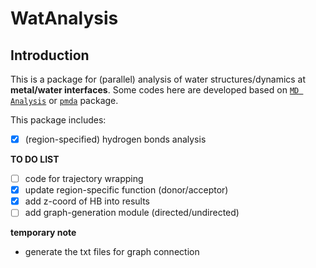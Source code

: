 # WatAnalysis

## Introduction

This is a package for (parallel) analysis of water structures/dynamics at **metal/water interfaces**.
Some codes here are developed based on [`MD Analysis`](https://userguide.mdanalysis.org/2.0.0-dev0/index.html) or [`pmda`](https://www.mdanalysis.org/pmda/) package.

This package includes:

- [x] (region-specified) hydrogen bonds analysis

**TO DO LIST**

- [ ] code for trajectory wrapping
- [x] update region-specific function (donor/acceptor)
- [x] add z-coord of HB into results
- [ ] add graph-generation module (directed/undirected)

**temporary note**

- generate the txt files for graph connection
